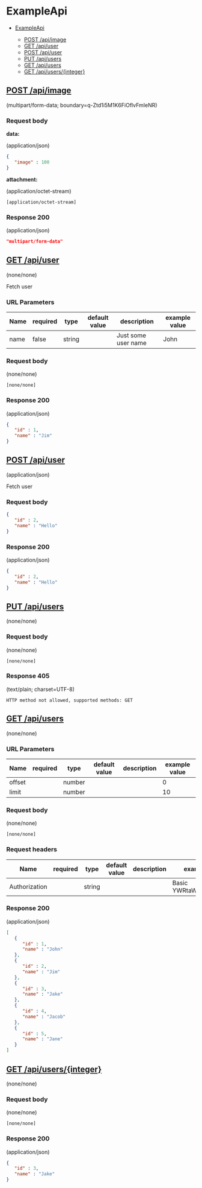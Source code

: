 # ExampleApi

* [ExampleApi](#exampleapi)

    *  [POST /api/image](#post-apiimage)  
    *  [GET /api/user](#get-apiuser)  
    *  [POST /api/user](#post-apiuser)  
    *  [PUT /api/users](#put-apiusers)  
    *  [GET /api/users](#get-apiusers)  
    *  [GET /api/users/{integer}](#get-apiusersinteger)  



##  [POST /api/image](#post-apiimage) 
(multipart/form-data; boundary=q-Ztd1i5M1K6FiOflvFmIeNR)





### Request body

**data:**

(application/json)
```json
{
   "image" : 100
}
```
**attachment:**

(application/octet-stream)
```
[application/octet-stream]
```




### Response 200
(application/json)

```json
"multipart/form-data"
```


##  [GET /api/user](#get-apiuser) 
(none/none)

 Fetch user 


### URL Parameters
Name        | required | type     | default value | description | example value
--- | ---  | --- | --- | --- | ---
  name | false | string |  | Just some user name | John 


### Request body


(none/none)
```
[none/none]
```




### Response 200
(application/json)

```json
{
   "id" : 1,
   "name" : "Jim"
}
```


##  [POST /api/user](#post-apiuser) 
(application/json)

 Fetch user 



### Request body


```json
{
   "id" : 2,
   "name" : "Hello"
}
```




### Response 200
(application/json)

```json
{
   "id" : 2,
   "name" : "Hello"
}
```


##  [PUT /api/users](#put-apiusers) 
(none/none)





### Request body


(none/none)
```
[none/none]
```




### Response 405
(text/plain; charset=UTF-8)

```
HTTP method not allowed, supported methods: GET
```


##  [GET /api/users](#get-apiusers) 
(none/none)




### URL Parameters
Name        | required | type     | default value | description | example value
--- | ---  | --- | --- | --- | ---
  offset |  | number |  |  | 0 
  limit |  | number |  |  | 10 


### Request body


(none/none)
```
[none/none]
```



### Request headers
Name        | required | type     | default value | description | example value
--- | ---  | --- | --- | --- | ---
  Authorization |  | string |  |  | Basic YWRtaW46YWRtaW4= 


### Response 200
(application/json)

```json
[
   {
      "id" : 1,
      "name" : "John"
   },
   {
      "id" : 2,
      "name" : "Jim"
   },
   {
      "id" : 3,
      "name" : "Jake"
   },
   {
      "id" : 4,
      "name" : "Jacob"
   },
   {
      "id" : 5,
      "name" : "Jane"
   }
]
```


##  [GET /api/users/{integer}](#get-apiusersinteger) 
(none/none)





### Request body


(none/none)
```
[none/none]
```




### Response 200
(application/json)

```json
{
   "id" : 3,
   "name" : "Jake"
}
```